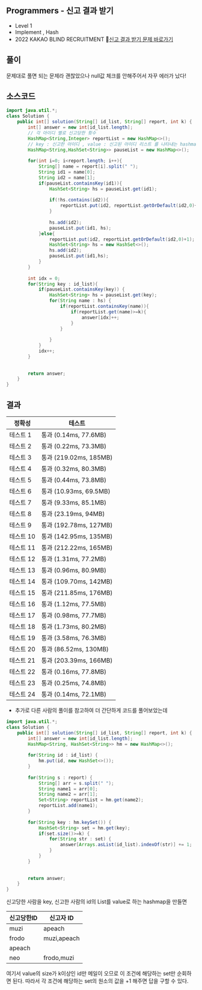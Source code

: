 ## Programmers - 신고 결과 받기 
- Level 1
- Implement , Hash 
- 2022 KAKAO BLIND RECRUITMENT
🔗[신고 결과 받기 문제 바로가기](https://programmers.co.kr/learn/courses/30/lessons/92334)



## 풀이

문제대로 풀면 되는 문제라 괜찮았으나 null값 체크를 안해주어서 자꾸 에러가 났다! 

## 소스코드
~~~java
import java.util.*;
class Solution {
    public int[] solution(String[] id_list, String[] report, int k) {
        int[] answer = new int[id_list.length];
        // 각 아이디 별로 신고당한 횟수 
        HashMap<String,Integer> reportList = new HashMap<>();
        // key : 신고한 아이디 , value : 신고된 아이디 리스트 를 나타내는 hashmap 
        HashMap<String,HashSet<String>> pauseList = new HashMap<>();
        
        for(int i=0; i<report.length; i++){
            String[] name = report[i].split(" ");
            String id1 = name[0];
            String id2 = name[1];
            if(pauseList.containsKey(id1)){
                HashSet<String> hs = pauseList.get(id1);
                
                if(!hs.contains(id2)){
                    reportList.put(id2, reportList.getOrDefault(id2,0)+1);
                }   
                
                hs.add(id2);
                pauseList.put(id1, hs);
            }else{
                reportList.put(id2, reportList.getOrDefault(id2,0)+1);
                HashSet<String> hs = new HashSet<>();
                hs.add(id2);
                pauseList.put(id1,hs);
            }
        }
        
        int idx = 0;
        for(String key : id_list){
        	if(pauseList.containsKey(key)) {
        		HashSet<String> hs = pauseList.get(key);
        		for(String name : hs) {
        			if(reportList.containsKey(name)){
                        if(reportList.get(name)>=k){
                            answer[idx]++;
                        }
                    }
        			
        		}
        	} 
        	idx++;
        }
        
        
        return answer;
    }
}
~~~

## 결과 

| 정확성  | 테스트 |
|----|----|
|테스트 1 |	통과 (0.14ms, 77.6MB)|
|테스트 2 |	통과 (0.22ms, 73.3MB)|
|테스트 3 |	통과 (219.02ms, 185MB)|
|테스트 4 |	통과 (0.32ms, 80.3MB)|
|테스트 5 |	통과 (0.44ms, 73.8MB)|
|테스트 6 |	통과 (10.93ms, 69.5MB)|
|테스트 7 |	통과 (9.33ms, 85.1MB)|
|테스트 8 |	통과 (23.19ms, 94MB)|
|테스트 9 |	통과 (192.78ms, 127MB)|
|테스트 10 |	통과 (142.95ms, 135MB)|
|테스트 11 |	통과 (212.22ms, 165MB)|
|테스트 12 |	통과 (1.31ms, 77.2MB)|
|테스트 13 |	통과 (0.96ms, 80.9MB)|
|테스트 14 |	통과 (109.70ms, 142MB)|
|테스트 15 |	통과 (211.85ms, 176MB)|
|테스트 16 |	통과 (1.12ms, 77.5MB)|
|테스트 17 |	통과 (0.98ms, 77.7MB)|
|테스트 18 |	통과 (1.73ms, 80.2MB)|
|테스트 19 |	통과 (3.58ms, 76.3MB)|
|테스트 20 |	통과 (86.52ms, 130MB)|
|테스트 21 |	통과 (203.39ms, 166MB)|
|테스트 22 |	통과 (0.16ms, 77.8MB)|
|테스트 23 |	통과 (0.25ms, 74.8MB)|
|테스트 24 |	통과 (0.14ms, 72.1MB)|




+ 추가로 다른 사람의 풀이를 참고하여 더 간단하게 코드를 풀어보았는데 

~~~java
import java.util.*;
class Solution {
    public int[] solution(String[] id_list, String[] report, int k) {
        int[] answer = new int[id_list.length];
		HashMap<String, HashSet<String>> hm = new HashMap<>();
		
		for(String id : id_list) {
			hm.put(id, new HashSet<>());
		}
		
		for(String s : report) {
			String[] arr = s.split(" ");
			String name1 = arr[0];
			String name2 = arr[1];
			Set<String> reportList = hm.get(name2);
			reportList.add(name1);
		}
		
		for(String key : hm.keySet()) {
			HashSet<String> set = hm.get(key);
			if(set.size()>=k) {
				for(String str : set) {
					answer[Arrays.asList(id_list).indexOf(str)] += 1;
				}
			}
		}
        
        
        return answer;
    }
}
~~~

신고당한 사람을 key, 신고한 사람의 id의 List를 value로 하는 hashmap을 만들면 

|신고당한ID | 신고자 ID |
|---|----|
|muzi|apeach|
|frodo| muzi,apeach|
|apeach||
|neo |frodo,muzi|

여기서 value의 size가 k이상인 id만 메일이 오므로 이 조건에 해당하는 set만 순회하면 된다. 
따라서 각 조건에 해당하는 set의 원소의 값을 +1 해주면 답을 구할 수 있다. 